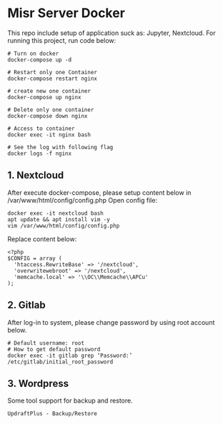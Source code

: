 # Misr Server Docker

This repo include setup of application suck as: Jupyter, Nextcloud. For running this project, run code below:
```
# Turn on docker
docker-compose up -d

# Restart only one Container
docker-compose restart nginx

# create new one container
docker-compose up nginx

# Delete only one container
docker-compose down nginx

# Access to container
docker exec -it nginx bash

# See the log with following flag
docker logs -f nginx

```

## 1. Nextcloud

After execute docker-compose, please setup content below in /var/www/html/config/config.php
Open config file:
```
docker exec -it nextcloud bash
apt update && apt install vim -y
vim /var/www/html/config/config.php
```
Replace content below:
```
<?php
$CONFIG = array (
  'htaccess.RewriteBase' => '/nextcloud',
  'overwritewebroot' => '/nextcloud',
  'memcache.local' => '\\OC\\Memcache\\APCu'
);
```

## 2. Gitlab
After log-in to system, please change password by using root account below.
```
# Default username: root 
# How to get default password
docker exec -it gitlab grep ‘Password:’ /etc/gitlab/initial_root_password
```

## 3. Wordpress
Some tool support for backup and restore.
```
UpdraftPlus - Backup/Restore
```